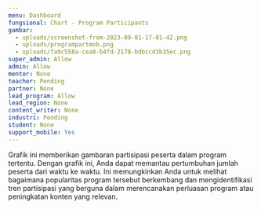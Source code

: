 ```yaml
---
menu: Dashboard
fungsional: Chart - Program Participants
gambar:
  - uploads/screenshot-from-2023-09-01-17-01-42.png
  - uploads/programpartmob.png
  - uploads/fa9c558a-cea8-b4fd-2178-bdbccd3b35ec.png
super_admin: Allow
admin: Allow
mentor: None
teacher: Pending
partner: None
lead_program: Allow
lead_region: None
content_writer: None
industri: Pending
student: None
support_mobile: Yes
---
```

Grafik ini memberikan gambaran partisipasi peserta dalam program tertentu. Dengan grafik ini, Anda dapat memantau pertumbuhan jumlah peserta dari waktu ke waktu. Ini memungkinkan Anda untuk melihat bagaimana popularitas program tersebut berkembang dan mengidentifikasi tren partisipasi yang berguna dalam merencanakan perluasan program atau peningkatan konten yang relevan.